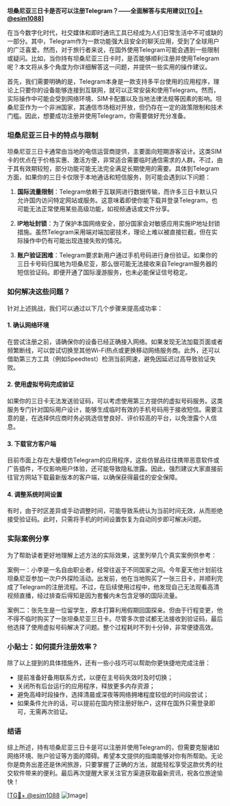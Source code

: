 **坦桑尼亚三日卡是否可以注册Telegram？——全面解答与实用建议[[TG💪+ @esim1088](https://t.me/s/esim1088)]**

在当今数字化时代，社交媒体和即时通讯工具已经成为人们日常生活中不可或缺的一部分。其中，Telegram作为一款功能强大且安全的聊天应用，受到了全球用户的广泛喜爱。然而，对于旅行者来说，在国外使用Telegram可能会遇到一些限制或疑问。比如，当你持有坦桑尼亚三日卡时，是否能够顺利注册并使用Telegram呢？本文将从多个角度为你详细解答这一问题，并提供一些实用的操作建议。

首先，我们需要明确的是，Telegram本身是一款支持多平台使用的应用程序，理论上只要你的设备能够连接到互联网，就可以正常安装和使用Telegram。然而，实际操作中可能会受到网络环境、SIM卡配置以及当地法律法规等因素的影响。坦桑尼亚作为一个非洲国家，其通信市场相对开放，但仍存在一定的政策限制和技术门槛。因此，想要成功注册并使用Telegram，你需要做好充分准备。

### 坦桑尼亚三日卡的特点与限制

坦桑尼亚三日卡通常由当地的电信运营商提供，主要面向短期游客设计。这类SIM卡的优点在于价格实惠、激活方便，非常适合需要临时通信需求的人群。不过，由于其有效期较短，部分功能可能无法完全满足长期使用的需要。具体到Telegram方面，如果你的三日卡仅限于本地通话和短信服务，则可能会遇到以下问题：

1. **国际流量限制**：Telegram依赖于互联网进行数据传输，而许多三日卡默认只允许国内访问特定网站或服务。这意味着即使你能下载并登录Telegram，也可能无法正常使用某些高级功能，如视频通话或文件分享。
   
2. **IP地址封锁**：为了保护本国网络安全，部分国家会对敏感应用实施IP地址封锁措施。虽然Telegram采用端对端加密技术，理论上难以被直接拦截，但在实际操作中仍有可能出现连接失败的情况。

3. **账户验证困难**：Telegram要求新用户通过手机号码进行身份验证。如果你的三日卡号码归属地为坦桑尼亚，那么很可能无法接收来自Telegram服务器的短信验证码。即便开通了国际漫游服务，也未必能保证信号稳定。

### 如何解决这些问题？

针对上述挑战，我们可以通过以下几个步骤来提高成功率：

#### 1. 确认网络环境
在尝试注册之前，请确保你的设备已经正确接入网络。如果发现无法加载页面或者频繁断线，可以尝试切换至其他Wi-Fi热点或更换移动网络服务商。此外，还可以借助第三方工具（例如Speedtest）检测当前网速，避免因延迟过高导致验证失败。

#### 2. 使用虚拟号码完成验证
如果你的三日卡无法发送验证码，可以考虑使用第三方提供的虚拟号码服务。这类服务专门针对国际用户设计，能够生成临时有效的手机号码用于接收短信。需要注意的是，在选择供应商时务必挑选信誉良好、评价较高的平台，以免泄露个人信息。

#### 3. 下载官方客户端
目前市面上存在大量模仿Telegram的应用程序，这些仿冒品往往携带恶意软件或广告插件，不仅影响用户体验，还可能导致隐私泄露。因此，强烈建议大家直接前往官方网站下载最新版本的客户端，以确保获得最佳的安全保障。

#### 4. 调整系统时间设置
有时，由于时区差异或手动调整时间，可能导致系统认为当前时间无效，从而拒绝接受验证码。此时，只需将手机的时间设置恢复为自动同步即可解决问题。

### 实际案例分享

为了帮助读者更好地理解上述方法的实际效果，这里列举几个真实案例供参考：

案例一：小李是一名自由职业者，经常往返于不同国家之间。今年夏天他计划前往坦桑尼亚参加一次户外探险活动。出发前，他在当地购买了一张三日卡，并顺利完成了Telegram的注册流程。不过，在后续使用过程中，他发现自己无法观看高清视频直播，经过排查后得知是因为套餐内未包含足够的国际流量。

案例二：张先生是一位留学生，原本打算利用假期回国探亲。但由于行程变更，他不得不临时购买了一张坦桑尼亚三日卡。尽管多次尝试都无法接收到验证码，最后他选择了使用虚拟号码解决了问题。整个过程耗时不到十分钟，非常便捷高效。

### 小贴士：如何提升注册效率？

除了以上提到的具体措施外，还有一些小技巧可以帮助你更快捷地完成注册：

- 提前准备好备用联系方式，以便在主号码失效时及时切换；
- 关闭所有后台运行的应用程序，释放更多内存资源；
- 避免高峰时段操作，选择清晨或深夜等网络拥堵程度较低的时间段尝试；
- 如果条件允许的话，可以提前在国内预注册好账户，这样在国外只需登录即可，无需再次验证。

### 结语

综上所述，持有坦桑尼亚三日卡是可以注册并使用Telegram的，但需要克服诸如网络环境、账户验证等方面的障碍。希望本文提供的指南能够对你有所帮助。无论你是商务出差还是休闲旅游，只要掌握了正确的方法，就能轻松享受这款优秀的社交软件带来的便利。最后再次提醒大家关注官方渠道获取最新资讯，祝各位旅途愉快！

[[TG💪+ @esim1088](https://t.me/s/esim1088) ![Image](https://i.postimg.cc/4NQfJmqS/Snipaste-2025-05-13-00-14-12.png)]